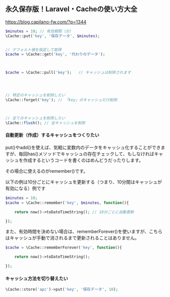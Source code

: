 ## 永久保存版！Laravel・Cacheの使い方大全
https://blog.capilano-fw.com/?p=1344


```php
$minutes = 10; // 有効期間（分）
\Cache::put('key', '保存データ', $minutes);


// デフォルト値を指定して取得
$cache = \Cache::get('key', '代わりのデータ');



$cache = \Cache::pull('key');   // キャッシュは削除されます




// 特定のキャッシュを削除したい
\Cache::forget('key'); // 「key」のキャッシュだけ削除



// 全てのキャッシュを削除したい
\Cache::flush(); // 全キャッシュを削除
```


#### 自動更新（作成）するキャッシュをつくりたい
put()やadd()を使えば、気軽に変数内のデータをキャッシュ化することができますが、毎回has()メソッドでキャッシュの存在チェックして、もしなければキャッシュを作成するというコードを書くのはめんどうだったりします。

その場合に使えるのがremember()です。

以下の例は10分ごとにキャッシュを更新する（つまり、10分間はキャッシュが有効になる）例です
```php
$minutes = 10;
$cache = \Cache::remember('key', $minutes, function(){

    return now()->toDateTimeString(); // 10分ごとに自動更新

});
```


また、有効時間を決めない場合は、rememberForever()を使いますが、こちらはキャッシュが手動で消されるまで更新されることはありません。
```php
$cache = \Cache::rememberForever('key', function(){

    return now()->toDateTimeString();

});
```


#### キャッシュ方法を切り替えたい
```php
\Cache::store('apc')->put('key', '保存データ', 10);
```

